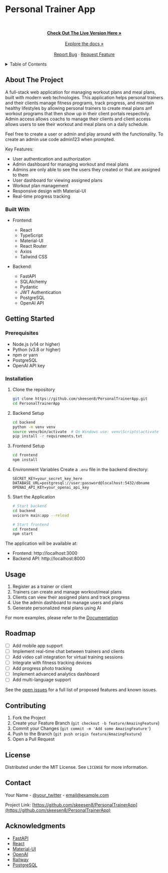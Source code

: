 # Personal Trainer App

<div align="center">
  <br />
  <p>
    <a href="https://personal-trainer-app-topaz.vercel.app/login"><strong>Check Out The Live Version Here »</strong></a>
    <br />
    <br />
    <a href="https://github.com/skeesen8/PersonalTrainerApp">Explore the docs »</a>
    <br />
    <br />
    <a href="https://github.com/skeesen8/PersonalTrainerApp/issues">Report Bug</a>
    ·
    <a href="https://github.com/skeesen8/PersonalTrainerApp/issues">Request Feature</a>
  </p>
</div>

<!-- TABLE OF CONTENTS -->
<details>
  <summary>Table of Contents</summary>
  <ol>
    <li>
      <a href="#about-the-project">About The Project</a>
      <ul>
        <li><a href="#built-with">Built With</a></li>
      </ul>
    </li>
    <li>
      <a href="#getting-started">Getting Started</a>
      <ul>
        <li><a href="#prerequisites">Prerequisites</a></li>
        <li><a href="#installation">Installation</a></li>
      </ul>
    </li>
    <li><a href="#usage">Usage</a></li>
    <li><a href="#roadmap">Roadmap</a></li>
    <li><a href="#contributing">Contributing</a></li>
    <li><a href="#license">License</a></li>
    <li><a href="#contact">Contact</a></li>
    <li><a href="#acknowledgments">Acknowledgments</a></li>
  </ol>
</details>

## About The Project

A full-stack web application for managing workout plans and meal plans, built with modern web technologies. This application helps personal trainers and their clients manage fitness programs, track progress, and maintain healthy lifestyles by allowing personal trainers to create meal plans anf workout programs that then show up in their client portals respectivly.  Admin access allows coachs to manage their clients and client access allows users to see their workout and meal plans on a daily schedule.  

Feel free to create a user or admin and play around with the functionality. To create an admin use code admin123 when prompted.  

Key Features:
* User authentication and authorization
* Admin dashboard for managing workout and meal plans
* Admins are only able to see the users they created or that are assigned to them
* User dashboard for viewing assigned plans
* Workout plan management
* Responsive design with Material-UI
* Real-time progress tracking

### Built With

* Frontend:
  * React
  * TypeScript
  * Material-UI
  * React Router
  * Axios
  * Tailwind CSS

* Backend:
  * FastAPI
  * SQLAlchemy
  * Pydantic
  * JWT Authentication
  * PostgreSQL
  * OpenAI API

## Getting Started

### Prerequisites

* Node.js (v14 or higher)
* Python (v3.8 or higher)
* npm or yarn
* PostgreSQL
* OpenAI API key

### Installation

1. Clone the repository
   ```bash
   git clone https://github.com/skeesen8/PersonalTrainerApp.git
   cd PersonalTrainerApp
   ```

2. Backend Setup
   ```bash
   cd backend
   python -m venv venv
   source venv/bin/activate  # On Windows use: venv\Scripts\activate
   pip install -r requirements.txt
   ```

3. Frontend Setup
   ```bash
   cd frontend
   npm install
   ```

4. Environment Variables
   Create a `.env` file in the backend directory:
   ```
   SECRET_KEY=your_secret_key_here
   DATABASE_URL=postgresql://user:password@localhost:5432/dbname
   OPENAI_API_KEY=your_openai_api_key
   ```

5. Start the Application
   ```bash
   # Start backend
   cd backend
   uvicorn main:app --reload

   # Start frontend
   cd frontend
   npm start
   ```

The application will be available at:
* Frontend: http://localhost:3000
* Backend API: http://localhost:8000

## Usage

1. Register as a trainer or client
2. Trainers can create and manage workout/meal plans
3. Clients can view their assigned plans and track progress
4. Use the admin dashboard to manage users and plans
5. Generate personalized meal plans using AI

For more examples, please refer to the [Documentation](https://github.com/skeesen8/PersonalTrainerApp/wiki)

## Roadmap

- [ ] Add mobile app support
- [ ] Implement real-time chat between trainers and clients
- [ ] Add video call integration for virtual training sessions
- [ ] Integrate with fitness tracking devices
- [ ] Add progress photo tracking
- [ ] Implement advanced analytics dashboard
- [ ] Add multi-language support

See the [open issues](https://github.com/skeesen8/PersonalTrainerApp/issues) for a full list of proposed features and known issues.

## Contributing

1. Fork the Project
2. Create your Feature Branch (`git checkout -b feature/AmazingFeature`)
3. Commit your Changes (`git commit -m 'Add some AmazingFeature'`)
4. Push to the Branch (`git push origin feature/AmazingFeature`)
5. Open a Pull Request

## License

Distributed under the MIT License. See `LICENSE` for more information.

## Contact

Your Name - [@your_twitter](https://twitter.com/your_twitter) - email@example.com

Project Link: [https://github.com/skeesen8/PersonalTrainerApp](https://github.com/skeesen8/PersonalTrainerApp)

## Acknowledgments

* [FastAPI](https://fastapi.tiangolo.com/)
* [React](https://reactjs.org/)
* [Material-UI](https://mui.com/)
* [OpenAI](https://openai.com/)
* [Railway](https://railway.app/)
* [PostgreSQL](https://www.postgresql.org/) 
